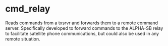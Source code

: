# cmd_relay
Reads commands from a txsrvr and forwards them to a
remote command server. Specifically developed to forward
commands to the ALPHA-SB relay to facilitate satellite
phone communications, but could also be used in any remote
situation.

